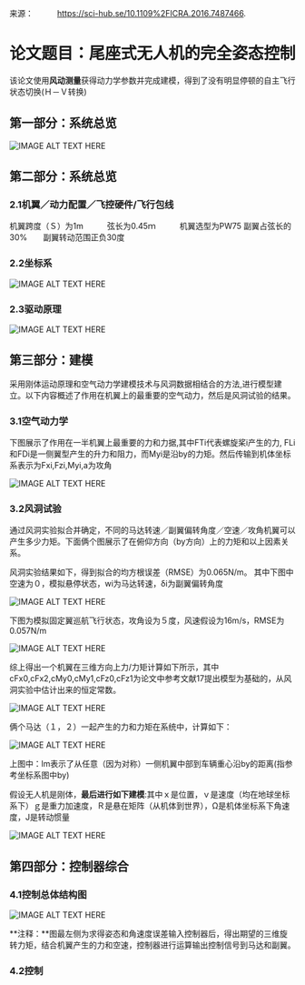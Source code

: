来源：　　　https://sci-hub.se/10.1109%2FICRA.2016.7487466.

# 论文题目：尾座式无人机的完全姿态控制

该论文使用**风动测量**获得动力学参数并完成建模，得到了没有明显停顿的自主飞行状态切换(Ｈ－Ｖ转换)

## 第一部分：系统总览

![IMAGE ALT TEXT HERE](https://github.com/xdwgood/Navigation-and-control/blob/xdwgood-patch-1/216.png)

## 第二部分：系统总览

### 2.1机翼／动力配置／飞控硬件/飞行包线

机翼跨度（Ｓ）为1m　　　弦长为0.45ｍ　　　机翼选型为PW75   副翼占弦长的30%　　副翼转动范围正负30度

### 2.2坐标系

![IMAGE ALT TEXT HERE](https://github.com/xdwgood/Navigation-and-control/blob/xdwgood-patch-1/300.png)

### 2.3驱动原理

![IMAGE ALT TEXT HERE](https://github.com/xdwgood/Navigation-and-control/blob/xdwgood-patch-1/301.png)

## 第三部分：建模

采用刚体运动原理和空气动力学建模技术与风洞数据相结合的方法,进行模型建立。以下内容概述了作用在机翼上的最重要的空气动力，然后是风洞试验的结果。 

### 3.1空气动力学

下图展示了作用在一半机翼上最重要的力和力据,其中FTi代表螺旋桨i产生的力, FLi和FDi是一侧翼型产生的升力和阻力，而Myi是沿by的力矩。然后传输到机体坐标系表示为Fxi,Fzi,Myi,a为攻角

![IMAGE ALT TEXT HERE](https://github.com/xdwgood/Navigation-and-control/blob/xdwgood-patch-1/302.png)

### 3.2风洞试验

通过风洞实验拟合并确定，不同的马达转速／副翼偏转角度／空速／攻角机翼可以产生多少力矩。下面俩个图展示了在俯仰方向（by方向）上的力矩和以上因素关系。

风洞实验结果如下，得到拟合的均方根误差（RMSE）为0.065N/m。 其中下图中空速为０，模拟悬停状态，wi为马达转速，δi为副翼偏转角度

![IMAGE ALT TEXT HERE](https://github.com/xdwgood/Navigation-and-control/blob/xdwgood-patch-1/303.png)

下图为模拟固定翼巡航飞行状态，攻角设为５度，风速假设为16m/s，RMSE为0.057N/m

![IMAGE ALT TEXT HERE](https://github.com/xdwgood/Navigation-and-control/blob/xdwgood-patch-1/304.png)

综上得出一个机翼在三维方向上力/力矩计算如下所示，其中cFx0,cFx2,cMy0,cMy1,cFz0,cFz1为论文中参考文献17提出模型为基础的，从风洞实验中估计出来的恒定常数。

![IMAGE ALT TEXT HERE](https://github.com/xdwgood/Navigation-and-control/blob/xdwgood-patch-1/305.png)

俩个马达（１，２）一起产生的力和力矩在系统中，计算如下：

![IMAGE ALT TEXT HERE](https://github.com/xdwgood/Navigation-and-control/blob/xdwgood-patch-1/306.png)

上图中：lm表示了从任意（因为对称）一侧机翼中部到车辆重心沿by的距离(指参考坐标系图中by)

假设无人机是刚体，**最后进行如下建模**:其中ｘ是位置，ｖ是速度（均在地球坐标系下）ｇ是重力加速度，Ｒ是悬在矩阵（从机体到世界），Ω是机体坐标系下角速度，J是转动惯量 

![IMAGE ALT TEXT HERE](https://github.com/xdwgood/Navigation-and-control/blob/xdwgood-patch-1/307.png)

## 第四部分：控制器综合

### 4.1控制总体结构图

![IMAGE ALT TEXT HERE](https://github.com/xdwgood/Navigation-and-control/blob/xdwgood-patch-1/307.png)

**注释：**图最左侧为求得姿态和角速度误差输入控制器后，得出期望的三维旋转力矩，结合机翼产生的力和空速，控制器进行运算输出控制信号到马达和副翼。

### 4.2控制
